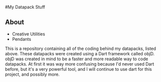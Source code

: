 #My Datapack Stuff



## About
* Creative Utilities
* Pendants

This is a repository containing all of the coding behind my datapacks, listed above.  These datapacks were created using a Dart framework called objD.  objD was created in mind to be a faster and more readable way to code datapacks.  At first it was way more confusing because I'd never used Dart before, but it's a very powerful tool, and I will continue to use dart for this project, and possibly more.
